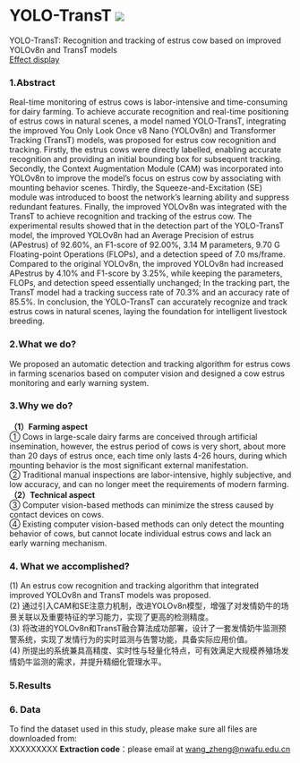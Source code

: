 # YOLO-TransT ![](https://img.shields.io/badge/contributor-ZhengWang-brightgreen.svg)  
YOLO-TransT: Recognition and tracking of estrus cow based on improved YOLOv8n and TransT models  
[Effect display]()  
  
### 1.Abstract  
Real-time monitoring of estrus cows is labor-intensive and time-consuming for dairy farming. To achieve accurate recognition and real-time positioning of estrus cows in natural scenes, a model named YOLO-TransT, integrating the improved You Only Look Once v8 Nano (YOLOv8n) and Transformer Tracking (TransT) models, was proposed for estrus cow recognition and tracking. Firstly, the estrus cows were directly labelled, enabling accurate recognition and providing an initial bounding box for subsequent tracking. Secondly, the Context Augmentation Module (CAM) was incorporated into YOLOv8n to improve the model’s focus on estrus cow by associating with mounting behavior scenes. Thirdly, the Squeeze-and-Excitation (SE) module was introduced to boost the network’s learning ability and suppress redundant features. Finally, the improved YOLOv8n was integrated with the TransT to achieve recognition and tracking of the estrus cow. The experimental results showed that in the detection part of the YOLO-TransT model, the improved YOLOv8n had an Average Precision of estrus (APestrus) of 92.60%, an F1-score of 92.00%, 3.14 M parameters, 9.70 G Floating-point Operations (FLOPs), and a detection speed of 7.0 ms/frame. Compared to the original YOLOv8n, the improved YOLOv8n had increased APestrus by 4.10% and F1-score by 3.25%, while keeping the parameters, FLOPs, and detection speed essentially unchanged; In the tracking part, the TransT model had a tracking success rate of 70.3% and an accuracy rate of 85.5%. In conclusion, the YOLO-TransT can accurately recognize and track estrus cows in natural scenes, laying the foundation for intelligent livestock breeding.  
  
### 2.What we do?  
We proposed an automatic detection and tracking algorithm for estrus cows in farming scenarios based on computer vision and designed a cow estrus monitoring and early warning system.  

### 3.Why we do?  
**（1）Farming aspect**  
① Cows in large-scale dairy farms are conceived through artificial insemination, however, the estrus period of cows is very short, about more than 20 days of estrus once, each time only lasts 4-26 hours, during which mounting behavior is the most significant external manifestation.  
② Traditional manual inspections are labor-intensive, highly subjective, and low accuracy, and can no longer meet the requirements of modern farming.  
**（2）Technical aspect**  
③ Computer vision-based methods can minimize the stress caused by contact devices on cows.  
④ Existing computer vision-based methods can only detect the mounting behavior of cows, but cannot locate individual estrus cows and lack an early warning mechanism.  

### 4. What we accomplished?  
(1) An estrus cow recognition and tracking algorithm that integrated improved YOLOv8n and TransT models was proposed.  
(2) 通过引入CAM和SE注意力机制，改进YOLOv8n模型，增强了对发情奶牛的场景关联以及重要特征的学习能力，实现了更高的检测精度。  
(3) 将改进的YOLOv8n和TransT融合算法成功部署，设计了一套发情奶牛监测预警系统，实现了发情行为的实时监测与告警功能，具备实际应用价值。  
(4) 所提出的系统兼具高精度、实时性与轻量化特点，可有效满足大规模养殖场发情奶牛监测的需求，并提升精细化管理水平。

### 5.Results  
  
### 6. Data
To find the dataset used in this study, please make sure all files are downloaded from:  
XXXXXXXXX
**Extraction code**：please email at wang_zheng@nwafu.edu.cn  
  
  

